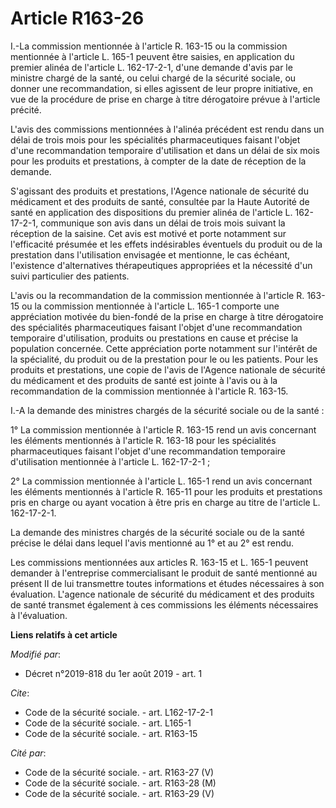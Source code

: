 # Article R163-26

I.-La commission mentionnée à l'article R. 163-15 ou la commission mentionnée à l'article L. 165-1 peuvent être saisies, en
application du premier alinéa de l'article L. 162-17-2-1, d'une demande d'avis par le ministre chargé de la santé, ou celui
chargé de la sécurité sociale, ou donner une recommandation, si elles agissent de leur propre initiative, en vue de la
procédure de prise en charge à titre dérogatoire prévue à l'article précité. 

L'avis des commissions mentionnées à l'alinéa précédent est rendu dans un délai de trois mois pour les spécialités
pharmaceutiques faisant l'objet d'une recommandation temporaire d'utilisation et dans un délai de six mois pour les produits
et prestations, à compter de la date de réception de la demande. 

S'agissant des produits et prestations, l'Agence nationale de sécurité du médicament et des produits de santé, consultée par
la Haute Autorité de santé en application des dispositions du premier alinéa de l'article L. 162-17-2-1, communique son avis
dans un délai de trois mois suivant la réception de la saisine. Cet avis est motivé et porte notamment sur l'efficacité
présumée et les effets indésirables éventuels du produit ou de la prestation dans l'utilisation envisagée et mentionne, le
cas échéant, l'existence d'alternatives thérapeutiques appropriées et la nécessité d'un suivi particulier des patients. 

L'avis ou la recommandation de la commission mentionnée à l'article R. 163-15 ou la commission mentionnée à l'article L.
165-1 comporte une appréciation motivée du bien-fondé de la prise en charge à titre dérogatoire des spécialités
pharmaceutiques faisant l'objet d'une recommandation temporaire d'utilisation, produits ou prestations en cause et précise la
population concernée. Cette appréciation porte notamment sur l'intérêt de la spécialité, du produit ou de la prestation pour
le ou les patients. Pour les produits et prestations, une copie de l'avis de l'Agence nationale de sécurité du médicament et
des produits de santé est jointe à l'avis ou à la recommandation de la commission mentionnée à l'article R. 163-15. 

I.-A la demande des ministres chargés de la sécurité sociale ou de la santé : 

1° La commission mentionnée à l'article R. 163-15 rend un avis concernant les éléments mentionnés à l'article R. 163-18 pour
les spécialités pharmaceutiques faisant l'objet d'une recommandation temporaire d'utilisation mentionnée à l'article L.
162-17-2-1 ; 

2° La commission mentionnée à l'article L. 165-1 rend un avis concernant les éléments mentionnés à l'article R. 165-11 pour
les produits et prestations pris en charge ou ayant vocation à être pris en charge au titre de l'article L. 162-17-2-1. 

La demande des ministres chargés de la sécurité sociale ou de la santé précise le délai dans lequel l'avis mentionné au 1° et
au 2° est rendu. 

Les commissions mentionnées aux articles R. 163-15 et L. 165-1 peuvent demander à l'entreprise commercialisant le produit de
santé mentionné au présent II de lui transmettre toutes informations et études nécessaires à son évaluation. L'agence
nationale de sécurité du médicament et des produits de santé transmet également à ces commissions les éléments nécessaires à
l'évaluation.

**Liens relatifs à cet article**

_Modifié par_:

  - Décret n°2019-818 du 1er août 2019 - art. 1

_Cite_:

  - Code de la sécurité sociale. - art. L162-17-2-1
  - Code de la sécurité sociale. - art. L165-1
  - Code de la sécurité sociale. - art. R163-15

_Cité par_:

  - Code de la sécurité sociale. - art. R163-27 (V)
  - Code de la sécurité sociale. - art. R163-28 (M)
  - Code de la sécurité sociale. - art. R163-29 (V)
